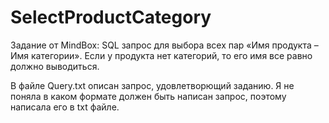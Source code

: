 # SelectProductCategory
Задание от MindBox:
SQL запрос для выбора всех пар «Имя продукта – Имя категории».
Если у продукта нет категорий, то его имя все равно должно выводиться.

В файле Query.txt описан запрос, удовлетворющий заданию.
Я не поняла в каком формате должен быть написан запрос, 
поэтому написала его в txt файле.
